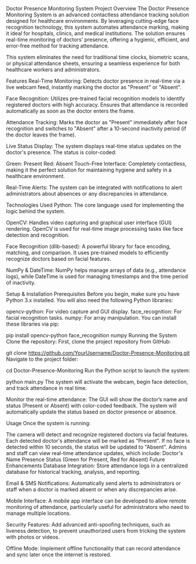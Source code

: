 Doctor Presence Monitoring System
Project Overview
The Doctor Presence Monitoring System is an advanced contactless attendance tracking solution designed for healthcare environments. By leveraging cutting-edge face recognition technology, this system automates attendance marking, making it ideal for hospitals, clinics, and medical institutions. The solution ensures real-time monitoring of doctors’ presence, offering a hygienic, efficient, and error-free method for tracking attendance.

This system eliminates the need for traditional time clocks, biometric scans, or physical attendance sheets, ensuring a seamless experience for both healthcare workers and administrators.

Features
Real-Time Monitoring: Detects doctor presence in real-time via a live webcam feed, instantly marking the doctor as "Present" or "Absent".

Face Recognition: Utilizes pre-trained facial recognition models to identify registered doctors with high accuracy. Ensures that attendance is recorded automatically as soon as the doctor enters the frame.

Attendance Tracking: Marks the doctor as "Present" immediately after face recognition and switches to "Absent" after a 10-second inactivity period (if the doctor leaves the frame).

Live Status Display: The system displays real-time status updates on the doctor's presence. The status is color-coded:

Green: Present
Red: Absent
Touch-Free Interface: Completely contactless, making it the perfect solution for maintaining hygiene and safety in a healthcare environment.

Real-Time Alerts: The system can be integrated with notifications to alert administrators about absences or any discrepancies in attendance.

Technologies Used
Python: The core language used for implementing the logic behind the system.

OpenCV: Handles video capturing and graphical user interface (GUI) rendering. OpenCV is used for real-time image processing tasks like face detection and recognition.

Face Recognition (dlib-based): A powerful library for face encoding, matching, and comparison. It uses pre-trained models to efficiently recognize doctors based on facial features.

NumPy & DateTime: NumPy helps manage arrays of data (e.g., attendance logs), while DateTime is used for managing timestamps and the time period of inactivity.

Setup & Installation
Prerequisites
Before you begin, make sure you have Python 3.x installed. You will also need the following Python libraries:

opencv-python: For video capture and GUI display.
face_recognition: For facial recognition tasks.
numpy: For array manipulation.
You can install these libraries via pip:

pip install opencv-python face_recognition numpy
Running the System
Clone the repository: First, clone the project repository from GitHub:

git clone https://github.com/YourUsername/Doctor-Presence-Monitoring.git
Navigate to the project folder:

cd Doctor-Presence-Monitoring
Run the Python script to launch the system:

python main.py
The system will activate the webcam, begin face detection, and track attendance in real time.

Monitor the real-time attendance: The GUI will show the doctor’s name and status (Present or Absent) with color-coded feedback. The system will automatically update the status based on doctor presence or absence.

Usage
Once the system is running:

The camera will detect and recognize registered doctors via facial features.
Each detected doctor's attendance will be marked as "Present".
If no face is detected within 10 seconds, the status will be updated to "Absent".
Admins and staff can view real-time attendance updates, which include:
Doctor's Name
Presence Status (Green for Present, Red for Absent)
Future Enhancements
Database Integration: Store attendance logs in a centralized database for historical tracking, analysis, and reporting.

Email & SMS Notifications: Automatically send alerts to administrators or staff when a doctor is marked absent or when any discrepancies arise.

Mobile Interface: A mobile app interface can be developed to allow remote monitoring of attendance, particularly useful for administrators who need to manage multiple locations.

Security Features: Add advanced anti-spoofing techniques, such as liveness detection, to prevent unauthorized users from tricking the system with photos or videos.

Offline Mode: Implement offline functionality that can record attendance and sync later once the internet is restored.
